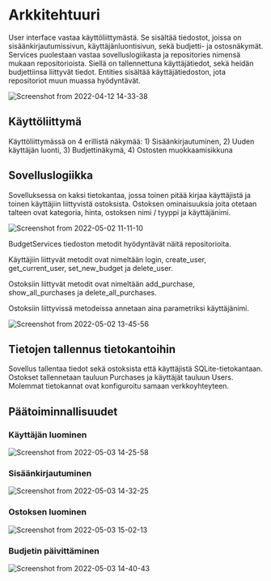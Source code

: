 # Arkkitehtuuri

User interface vastaa käyttöliittymästä. Se sisältää tiedostot, joissa on sisäänkirjautumissivun,
käyttäjänluontisivun, sekä budjetti- ja ostosnäkymät. Services puolestaan vastaa sovelluslogiikasta 
ja repositories nimensä mukaan repositorioista. Siellä on tallennettuna käyttäjätiedot, sekä heidän 
budjettiinsa liittyvät tiedot. Entities sisältää käyttäjätiedoston, jota repositoriot muun muassa hyödyntävät.

![Screenshot from 2022-04-12 14-33-38](https://user-images.githubusercontent.com/96332972/162951455-54bb2406-830a-4327-8935-193eec9b02b2.png)


## Käyttöliittymä

Käyttöliittymässä on 4 erillistä näkymää: 1) Sisäänkirjautuminen, 2) Uuden käyttäjän luonti, 3) Budjettinäkymä, 4) Ostosten muokkaamisikkuna


## Sovelluslogiikka

Sovelluksessa on kaksi tietokantaa, jossa toinen pitää kirjaa käyttäjistä ja toinen käyttäjiin liittyvistä ostoksista. Ostoksen ominaisuuksia 
joita otetaan talteen ovat kategoria, hinta, ostoksen nimi / tyyppi ja käyttäjänimi.

![Screenshot from 2022-05-02 11-11-10](https://user-images.githubusercontent.com/96332972/166204313-8d3f59a5-8dae-472d-aa7b-89d2f2543f4d.png)


BudgetServices tiedoston metodit hyödyntävät näitä repositorioita.

Käyttäjiin liittyvät metodit ovat nimeltään login, create_user, get_current_user, set_new_budget ja delete_user.

Ostoksiin liittyvät metodit ovat nimeltään add_purchase, show_all_purchases ja delete_all_purchases.

Ostoksiin liittyvissä metodeissa annetaan aina parametriksi käyttäjänimi.

![Screenshot from 2022-05-02 13-45-56](https://user-images.githubusercontent.com/96332972/166222558-cd0e6848-d5c2-4ff6-af1b-e1b0c9e48086.png)



## Tietojen tallennus tietokantoihin

Sovellus tallentaa tiedot sekä ostoksista että käyttäjistä SQLite-tietokantaan. Ostokset tallennetaan tauluun Purchases ja käyttäjät tauluun Users.
Molemmat tietokannat ovat konfiguroitu samaan verkkoyhteyteen.


## Päätoiminnallisuudet

### Käyttäjän luominen

![Screenshot from 2022-05-03 14-25-58](https://user-images.githubusercontent.com/96332972/166447095-f9cc13b7-daa8-477c-9959-846bba0e8183.png)

### Sisäänkirjautuminen

![Screenshot from 2022-05-03 14-32-25](https://user-images.githubusercontent.com/96332972/166447136-89dcd7fe-2193-4708-b2dd-b72b101c1ce8.png)

### Ostoksen luominen

![Screenshot from 2022-05-03 15-02-13](https://user-images.githubusercontent.com/96332972/166449283-8eab95b0-97d8-4eca-a338-e619fcee7f1d.png)


### Budjetin päivittäminen

![Screenshot from 2022-05-03 14-40-43](https://user-images.githubusercontent.com/96332972/166447172-215cca55-eacc-4be4-ae31-dd0b5ba7fcde.png)
